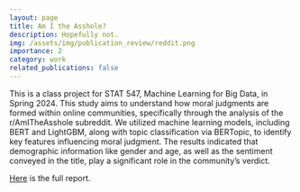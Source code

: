 ```yaml
---
layout: page
title: Am I the Asshole?
description: Hopefully not. 
img: /assets/img/publication_review/reddit.png
importance: 2
category: work
related_publications: false
---
```


This is a class project for STAT 547, Machine Learning for Big Data, in Spring 2024. This study aims to understand how moral judgments are formed within online communities, specifically through the analysis of the r/AmITheAsshole subreddit. We utilized machine learning models, including BERT and LightGBM, along with topic classification via BERTopic, to identify key features influencing moral judgment. The results indicated that demographic information like gender and age, as well as the sentiment conveyed in the title, play a significant role in the community’s verdict. 

[Here](/assets/pdf/CSE_547_Final_Project.pdf) is the full report.
